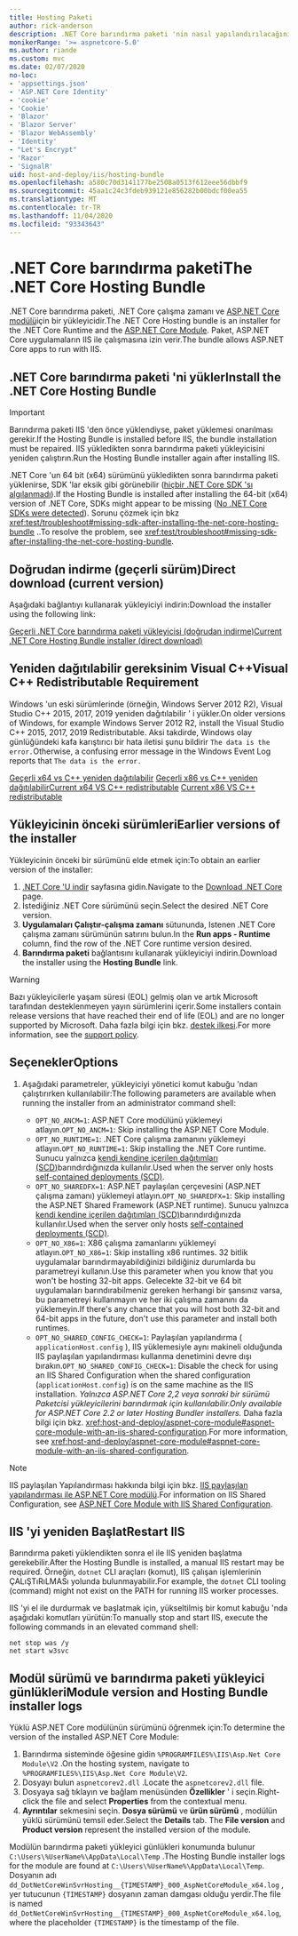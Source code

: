 ```yaml
---
title: Hosting Paketi
author: rick-anderson
description: .NET Core barındırma paketi 'nin nasıl yapılandırılacağını öğrenin.
monikerRange: '>= aspnetcore-5.0'
ms.author: riande
ms.custom: mvc
ms.date: 02/07/2020
no-loc:
- 'appsettings.json'
- 'ASP.NET Core Identity'
- 'cookie'
- 'Cookie'
- 'Blazor'
- 'Blazor Server'
- 'Blazor WebAssembly'
- 'Identity'
- "Let's Encrypt"
- 'Razor'
- 'SignalR'
uid: host-and-deploy/iis/hosting-bundle
ms.openlocfilehash: a580c70d3141177be2508a0513f612eee56dbbf9
ms.sourcegitcommit: 45aa1c24c3fdeb939121e856282b00bdcf00ea55
ms.translationtype: MT
ms.contentlocale: tr-TR
ms.lasthandoff: 11/04/2020
ms.locfileid: "93343643"
---
```

# <a name="the-net-core-hosting-bundle"></a><span data-ttu-id="91def-103">.NET Core barındırma paketi</span><span class="sxs-lookup"><span data-stu-id="91def-103">The .NET Core Hosting Bundle</span></span>

<span data-ttu-id="91def-104">.NET Core barındırma paketi, .NET Core çalışma zamanı ve [ASP.NET Core modülü](xref:host-and-deploy/aspnet-core-module)için bir yükleyicidir.</span><span class="sxs-lookup"><span data-stu-id="91def-104">The .NET Core Hosting bundle is an installer for the .NET Core Runtime and the [ASP.NET Core Module](xref:host-and-deploy/aspnet-core-module).</span></span> <span data-ttu-id="91def-105">Paket, ASP.NET Core uygulamaların IIS ile çalışmasına izin verir.</span><span class="sxs-lookup"><span data-stu-id="91def-105">The bundle allows ASP.NET Core apps to run with IIS.</span></span>

## <a name="install-the-net-core-hosting-bundle"></a><span data-ttu-id="91def-106">.NET Core barındırma paketi 'ni yükler</span><span class="sxs-lookup"><span data-stu-id="91def-106">Install the .NET Core Hosting Bundle</span></span>

> [!IMPORTANT]
> <span data-ttu-id="91def-107">Barındırma paketi IIS 'den önce yüklendiyse, paket yüklemesi onarılması gerekir.</span><span class="sxs-lookup"><span data-stu-id="91def-107">If the Hosting Bundle is installed before IIS, the bundle installation must be repaired.</span></span> <span data-ttu-id="91def-108">IIS yükledikten sonra barındırma paketi yükleyicisini yeniden çalıştırın.</span><span class="sxs-lookup"><span data-stu-id="91def-108">Run the Hosting Bundle installer again after installing IIS.</span></span>
>
> <span data-ttu-id="91def-109">.NET Core 'un 64 bit (x64) sürümünü yükledikten sonra barındırma paketi yüklenirse, SDK 'lar eksik gibi görünebilir ([hiçbir .NET Core SDK 'sı algılanmadı](xref:test/troubleshoot#no-net-core-sdks-were-detected)).</span><span class="sxs-lookup"><span data-stu-id="91def-109">If the Hosting Bundle is installed after installing the 64-bit (x64) version of .NET Core, SDKs might appear to be missing ([No .NET Core SDKs were detected](xref:test/troubleshoot#no-net-core-sdks-were-detected)).</span></span> <span data-ttu-id="91def-110">Sorunu çözmek için bkz <xref:test/troubleshoot#missing-sdk-after-installing-the-net-core-hosting-bundle> ..</span><span class="sxs-lookup"><span data-stu-id="91def-110">To resolve the problem, see <xref:test/troubleshoot#missing-sdk-after-installing-the-net-core-hosting-bundle>.</span></span>

## <a name="direct-download-current-version"></a><span data-ttu-id="91def-111">Doğrudan indirme (geçerli sürüm)</span><span class="sxs-lookup"><span data-stu-id="91def-111">Direct download (current version)</span></span>

<span data-ttu-id="91def-112">Aşağıdaki bağlantıyı kullanarak yükleyiciyi indirin:</span><span class="sxs-lookup"><span data-stu-id="91def-112">Download the installer using the following link:</span></span>

[<span data-ttu-id="91def-113">Geçerli .NET Core barındırma paketi yükleyicisi (doğrudan indirme)</span><span class="sxs-lookup"><span data-stu-id="91def-113">Current .NET Core Hosting Bundle installer (direct download)</span></span>](https://dotnet.microsoft.com/permalink/dotnetcore-current-windows-runtime-bundle-installer)

## <a name="visual-c-redistributable-requirement"></a><span data-ttu-id="91def-114">Yeniden dağıtılabilir gereksinim Visual C++</span><span class="sxs-lookup"><span data-stu-id="91def-114">Visual C++ Redistributable Requirement</span></span>

<span data-ttu-id="91def-115">Windows 'un eski sürümlerinde (örneğin, Windows Server 2012 R2), Visual Studio C++ 2015, 2017, 2019 yeniden dağıtılabilir ' i yükler.</span><span class="sxs-lookup"><span data-stu-id="91def-115">On older versions of Windows, for example Windows Server 2012 R2, install the Visual Studio C++ 2015, 2017, 2019 Redistributable.</span></span> <span data-ttu-id="91def-116">Aksi takdirde, Windows olay günlüğündeki kafa karıştırıcı bir hata iletisi şunu bildirir `The data is the error.`</span><span class="sxs-lookup"><span data-stu-id="91def-116">Otherwise, a confusing error message in the Windows Event Log reports that `The data is the error.`</span></span>

<span data-ttu-id="91def-117">[Geçerli x64 vs C++ yeniden dağıtılabilir](https://aka.ms/vs/16/release/vc_redist.x64.exe) 
 [Geçerli x86 vs C++ yeniden dağıtılabilir](https://aka.ms/vs/16/release/vc_redist.x86.exe)</span><span class="sxs-lookup"><span data-stu-id="91def-117">[Current x64 VS C++ redistributable](https://aka.ms/vs/16/release/vc_redist.x64.exe)
[Current x86 VS C++ redistributable](https://aka.ms/vs/16/release/vc_redist.x86.exe)</span></span>

## <a name="earlier-versions-of-the-installer"></a><span data-ttu-id="91def-118">Yükleyicinin önceki sürümleri</span><span class="sxs-lookup"><span data-stu-id="91def-118">Earlier versions of the installer</span></span>

<span data-ttu-id="91def-119">Yükleyicinin önceki bir sürümünü elde etmek için:</span><span class="sxs-lookup"><span data-stu-id="91def-119">To obtain an earlier version of the installer:</span></span>

1. <span data-ttu-id="91def-120">[.NET Core 'U indir](https://dotnet.microsoft.com/download/dotnet-core) sayfasına gidin.</span><span class="sxs-lookup"><span data-stu-id="91def-120">Navigate to the [Download .NET Core](https://dotnet.microsoft.com/download/dotnet-core) page.</span></span>
1. <span data-ttu-id="91def-121">İstediğiniz .NET Core sürümünü seçin.</span><span class="sxs-lookup"><span data-stu-id="91def-121">Select the desired .NET Core version.</span></span>
1. <span data-ttu-id="91def-122">**Uygulamaları Çalıştır-çalışma zamanı** sütununda, Istenen .NET Core çalışma zamanı sürümünün satırını bulun.</span><span class="sxs-lookup"><span data-stu-id="91def-122">In the **Run apps - Runtime** column, find the row of the .NET Core runtime version desired.</span></span>
1. <span data-ttu-id="91def-123">**Barındırma paketi** bağlantısını kullanarak yükleyiciyi indirin.</span><span class="sxs-lookup"><span data-stu-id="91def-123">Download the installer using the **Hosting Bundle** link.</span></span>

> [!WARNING]
> <span data-ttu-id="91def-124">Bazı yükleyicilerle yaşam süresi (EOL) gelmiş olan ve artık Microsoft tarafından desteklenmeyen yayın sürümlerini içerir.</span><span class="sxs-lookup"><span data-stu-id="91def-124">Some installers contain release versions that have reached their end of life (EOL) and are no longer supported by Microsoft.</span></span> <span data-ttu-id="91def-125">Daha fazla bilgi için bkz. [destek ilkesi](https://dotnet.microsoft.com/platform/support/policy/dotnet-core).</span><span class="sxs-lookup"><span data-stu-id="91def-125">For more information, see the [support policy](https://dotnet.microsoft.com/platform/support/policy/dotnet-core).</span></span>

## <a name="options"></a><span data-ttu-id="91def-126">Seçenekler</span><span class="sxs-lookup"><span data-stu-id="91def-126">Options</span></span>

1. <span data-ttu-id="91def-127">Aşağıdaki parametreler, yükleyiciyi yönetici komut kabuğu 'ndan çalıştırırken kullanılabilir:</span><span class="sxs-lookup"><span data-stu-id="91def-127">The following parameters are available when running the installer from an administrator command shell:</span></span>

   * <span data-ttu-id="91def-128">`OPT_NO_ANCM=1`: ASP.NET Core modülünü yüklemeyi atlayın.</span><span class="sxs-lookup"><span data-stu-id="91def-128">`OPT_NO_ANCM=1`: Skip installing the ASP.NET Core Module.</span></span>
   * <span data-ttu-id="91def-129">`OPT_NO_RUNTIME=1`: .NET Core çalışma zamanını yüklemeyi atlayın.</span><span class="sxs-lookup"><span data-stu-id="91def-129">`OPT_NO_RUNTIME=1`: Skip installing the .NET Core runtime.</span></span> <span data-ttu-id="91def-130">Sunucu yalnızca [kendi kendine içerilen dağıtımları (SCD)](/dotnet/core/deploying/#self-contained-deployments-scd)barındırdığınızda kullanılır.</span><span class="sxs-lookup"><span data-stu-id="91def-130">Used when the server only hosts [self-contained deployments (SCD)](/dotnet/core/deploying/#self-contained-deployments-scd).</span></span>
   * <span data-ttu-id="91def-131">`OPT_NO_SHAREDFX=1`: ASP.NET paylaşılan çerçevesini (ASP.NET çalışma zamanı) yüklemeyi atlayın.</span><span class="sxs-lookup"><span data-stu-id="91def-131">`OPT_NO_SHAREDFX=1`: Skip installing the ASP.NET Shared Framework (ASP.NET runtime).</span></span> <span data-ttu-id="91def-132">Sunucu yalnızca [kendi kendine içerilen dağıtımları (SCD)](/dotnet/core/deploying/#self-contained-deployments-scd)barındırdığınızda kullanılır.</span><span class="sxs-lookup"><span data-stu-id="91def-132">Used when the server only hosts [self-contained deployments (SCD)](/dotnet/core/deploying/#self-contained-deployments-scd).</span></span>
   * <span data-ttu-id="91def-133">`OPT_NO_X86=1`: X86 çalışma zamanlarını yüklemeyi atlayın.</span><span class="sxs-lookup"><span data-stu-id="91def-133">`OPT_NO_X86=1`: Skip installing x86 runtimes.</span></span> <span data-ttu-id="91def-134">32 bitlik uygulamalar barındırmayabildiğinizi bildiğiniz durumlarda bu parametreyi kullanın.</span><span class="sxs-lookup"><span data-stu-id="91def-134">Use this parameter when you know that you won't be hosting 32-bit apps.</span></span> <span data-ttu-id="91def-135">Gelecekte 32-bit ve 64 bit uygulamaları barındırabilmeniz gereken herhangi bir şansınız varsa, bu parametreyi kullanmayın ve her iki çalışma zamanını da yüklemeyin.</span><span class="sxs-lookup"><span data-stu-id="91def-135">If there's any chance that you will host both 32-bit and 64-bit apps in the future, don't use this parameter and install both runtimes.</span></span>
   * <span data-ttu-id="91def-136">`OPT_NO_SHARED_CONFIG_CHECK=1`: Paylaşılan yapılandırma ( `applicationHost.config` ), IIS yüklemesiyle aynı makineli olduğunda IIS paylaşılan yapılandırması kullanma denetimini devre dışı bırakın.</span><span class="sxs-lookup"><span data-stu-id="91def-136">`OPT_NO_SHARED_CONFIG_CHECK=1`: Disable the check for using an IIS Shared Configuration when the shared configuration (`applicationHost.config`) is on the same machine as the IIS installation.</span></span> <span data-ttu-id="91def-137">*Yalnızca ASP.NET Core 2,2 veya sonraki bir sürümü Paketcisi yükleyicilerini barındırmak için kullanılabilir.*</span><span class="sxs-lookup"><span data-stu-id="91def-137">*Only available for ASP.NET Core 2.2 or later Hosting Bundler installers.*</span></span> <span data-ttu-id="91def-138">Daha fazla bilgi için bkz. <xref:host-and-deploy/aspnet-core-module#aspnet-core-module-with-an-iis-shared-configuration>.</span><span class="sxs-lookup"><span data-stu-id="91def-138">For more information, see <xref:host-and-deploy/aspnet-core-module#aspnet-core-module-with-an-iis-shared-configuration>.</span></span>

> [!NOTE]
> <span data-ttu-id="91def-139">IIS paylaşılan Yapılandırması hakkında bilgi için bkz. [IIS paylaşılan yapılandırması ile ASP.NET Core modülü](xref:host-and-deploy/aspnet-core-module#aspnet-core-module-with-an-iis-shared-configuration).</span><span class="sxs-lookup"><span data-stu-id="91def-139">For information on IIS Shared Configuration, see [ASP.NET Core Module with IIS Shared Configuration](xref:host-and-deploy/aspnet-core-module#aspnet-core-module-with-an-iis-shared-configuration).</span></span>

## <a name="restart-iis"></a><span data-ttu-id="91def-140">IIS 'yi yeniden Başlat</span><span class="sxs-lookup"><span data-stu-id="91def-140">Restart IIS</span></span>

<span data-ttu-id="91def-141">Barındırma paketi yüklendikten sonra el ile IIS yeniden başlatma gerekebilir.</span><span class="sxs-lookup"><span data-stu-id="91def-141">After the Hosting Bundle is installed, a manual IIS restart may be required.</span></span> <span data-ttu-id="91def-142">Örneğin, `dotnet` CLI araçları (komut), IIS çalışan işlemlerinin ÇALıŞTıRıLMASı yolunda bulunmayabilir.</span><span class="sxs-lookup"><span data-stu-id="91def-142">For example, the `dotnet` CLI tooling (command) might not exist on the PATH for running IIS worker processes.</span></span>

<span data-ttu-id="91def-143">IIS 'yi el ile durdurmak ve başlatmak için, yükseltilmiş bir komut kabuğu 'nda aşağıdaki komutları yürütün:</span><span class="sxs-lookup"><span data-stu-id="91def-143">To manually stop and start IIS, execute the following commands in an elevated command shell:</span></span>

```console
net stop was /y
net start w3svc
```

## <a name="module-version-and-hosting-bundle-installer-logs"></a><span data-ttu-id="91def-144">Modül sürümü ve barındırma paketi yükleyici günlükleri</span><span class="sxs-lookup"><span data-stu-id="91def-144">Module version and Hosting Bundle installer logs</span></span>

<span data-ttu-id="91def-145">Yüklü ASP.NET Core modülünün sürümünü öğrenmek için:</span><span class="sxs-lookup"><span data-stu-id="91def-145">To determine the version of the installed ASP.NET Core Module:</span></span>

1. <span data-ttu-id="91def-146">Barındırma sisteminde öğesine gidin `%PROGRAMFILES%\IIS\Asp.Net Core Module\V2` .</span><span class="sxs-lookup"><span data-stu-id="91def-146">On the hosting system, navigate to `%PROGRAMFILES%\IIS\Asp.Net Core Module\V2`.</span></span>
1. <span data-ttu-id="91def-147">Dosyayı bulun `aspnetcorev2.dll` .</span><span class="sxs-lookup"><span data-stu-id="91def-147">Locate the `aspnetcorev2.dll` file.</span></span>
1. <span data-ttu-id="91def-148">Dosyaya sağ tıklayın ve bağlam menüsünden **Özellikler** ' i seçin.</span><span class="sxs-lookup"><span data-stu-id="91def-148">Right-click the file and select **Properties** from the contextual menu.</span></span>
1. <span data-ttu-id="91def-149">**Ayrıntılar** sekmesini seçin. **Dosya sürümü** ve **ürün sürümü** , modülün yüklü sürümünü temsil eder.</span><span class="sxs-lookup"><span data-stu-id="91def-149">Select the **Details** tab. The **File version** and **Product version** represent the installed version of the module.</span></span>

<span data-ttu-id="91def-150">Modülün barındırma paketi yükleyici günlükleri konumunda bulunur `C:\Users\%UserName%\AppData\Local\Temp` .</span><span class="sxs-lookup"><span data-stu-id="91def-150">The Hosting Bundle installer logs for the module are found at `C:\Users\%UserName%\AppData\Local\Temp`.</span></span> <span data-ttu-id="91def-151">Dosyanın adı `dd_DotNetCoreWinSvrHosting__{TIMESTAMP}_000_AspNetCoreModule_x64.log` , yer tutucunun `{TIMESTAMP}` dosyanın zaman damgası olduğu yerdir.</span><span class="sxs-lookup"><span data-stu-id="91def-151">The file is named `dd_DotNetCoreWinSvrHosting__{TIMESTAMP}_000_AspNetCoreModule_x64.log`, where the placeholder `{TIMESTAMP}` is the timestamp of the file.</span></span>
